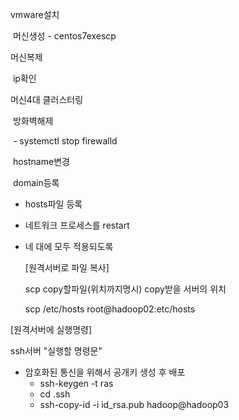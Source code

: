 vmware설치

​	머신생성 - centos7exescp





머신복제

​	ip확인

머신4대 클러스터링

​	방화벽해제

​		- systemctl stop firewalld

​	hostname변경

​	domain등록

  * hosts파일 등록

  * 네트워크 프로세스를 restart

  * 네 대에 모두 적용되도록

    [원격서버로 파일 복사]

    scp copy할파일(위치까지명시) copy받을 서버의 위치

    scp /etc/hosts root@hadoop02:etc/hosts

 [원격서버에 실행명령]

ssh서버 "실행할 명령문"



- 암호화된 통신을 위해서 공개키 생성 후 배포
  - ssh-keygen -t ras
  - cd .ssh
  - ssh-copy-id -i id_rsa.pub hadoop@hadoop03